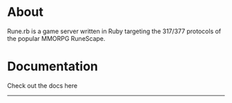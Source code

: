 # About
Rune.rb is a game server written in Ruby targeting the 317/377 protocols of the popular MMORPG RuneScape.

# Documentation
Check out the docs here

****